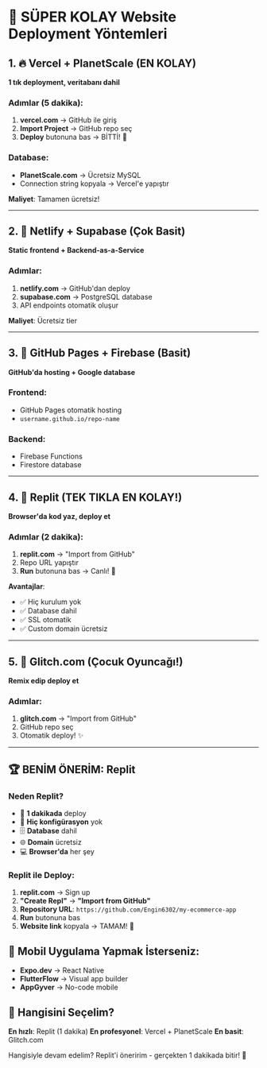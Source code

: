 # 🎯 SÜPER KOLAY Website Deployment Yöntemleri

## 1. 🔥 Vercel + PlanetScale (EN KOLAY)
**1 tık deployment, veritabanı dahil**

### Adımlar (5 dakika):
1. **vercel.com** → GitHub ile giriş
2. **Import Project** → GitHub repo seç
3. **Deploy** butonuna bas → BİTTİ! 🎉

### Database:
- **PlanetScale.com** → Ücretsiz MySQL
- Connection string kopyala → Vercel'e yapıştır

**Maliyet**: Tamamen ücretsiz!

---

## 2. 🚀 Netlify + Supabase (Çok Basit)
**Static frontend + Backend-as-a-Service**

### Adımlar:
1. **netlify.com** → GitHub'dan deploy
2. **supabase.com** → PostgreSQL database
3. API endpoints otomatik oluşur

**Maliyet**: Ücretsiz tier

---

## 3. 🐙 GitHub Pages + Firebase (Basit)
**GitHub'da hosting + Google database**

### Frontend:
- GitHub Pages otomatik hosting
- `username.github.io/repo-name`

### Backend:
- Firebase Functions
- Firestore database

---

## 4. 💎 Replit (TEK TIKLA EN KOLAY!)
**Browser'da kod yaz, deploy et**

### Adımlar (2 dakika):
1. **replit.com** → "Import from GitHub"
2. Repo URL yapıştır
3. **Run** butonuna bas → Canlı! 🚀

**Avantajlar**:
- ✅ Hiç kurulum yok
- ✅ Database dahil
- ✅ SSL otomatik
- ✅ Custom domain ücretsiz

---

## 5. 🌟 Glitch.com (Çocuk Oyuncağı!)
**Remix edip deploy et**

### Adımlar:
1. **glitch.com** → "Import from GitHub"
2. GitHub repo seç
3. Otomatik deploy! ✨

---

## 🏆 BENİM ÖNERİM: Replit

### Neden Replit?
- 🎯 **1 dakikada** deploy
- 🔧 **Hiç konfigürasyon** yok
- 🗄️ **Database** dahil
- 🌐 **Domain** ücretsiz
- 💻 **Browser'da** her şey

### Replit ile Deploy:
1. **replit.com** → Sign up
2. **"Create Repl"** → **"Import from GitHub"**
3. **Repository URL**: `https://github.com/Engin6302/my-ecommerce-app`
4. **Run** butonuna bas
5. **Website link** kopyala → TAMAM! 🎉

## 📱 Mobil Uygulama Yapmak İsterseniz:
- **Expo.dev** → React Native
- **FlutterFlow** → Visual app builder
- **AppGyver** → No-code mobile

## 🤔 Hangisini Seçelim?

**En hızlı**: Replit (1 dakika)
**En profesyonel**: Vercel + PlanetScale
**En basit**: Glitch.com

Hangisiyle devam edelim? Replit'i öneririm - gerçekten 1 dakikada bitir! 🚀